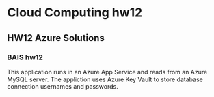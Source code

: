 # Cloud Computing hw12
## HW12 Azure Solutions
### BAIS hw12
This application runs in an Azure App Service and reads from an Azure MySQL server.
The appliction uses Azure Key Vault to store database connection usernames and passwords.

